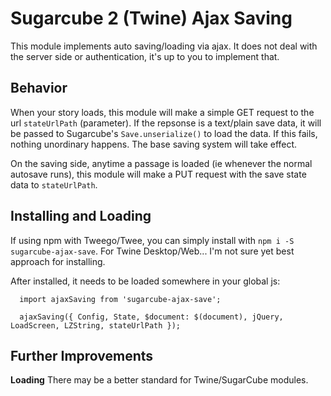 # Sugarcube 2 (Twine) Ajax Saving
This module implements auto saving/loading via ajax. It does not deal with the server side or authentication, it's up to you to implement that.

## Behavior
When your story loads, this module will make a simple GET request to the url `stateUrlPath` (parameter). If the repsonse is a text/plain save data, it will be passed to Sugarcube's `Save.unserialize()` to load the data. If this fails, nothing unordinary happens. The base saving system will take effect.

On the saving side, anytime a passage is loaded (ie whenever the normal autosave runs), this module will make a PUT request with the save state data to `stateUrlPath`.

## Installing and Loading
If using npm with Tweego/Twee, you can simply install with `npm i -S sugarcube-ajax-save`.
For Twine Desktop/Web... I'm not sure yet best approach for installing.

After installed, it needs to be loaded somewhere in your global js:
```
  import ajaxSaving from 'sugarcube-ajax-save';

  ajaxSaving({ Config, State, $document: $(document), jQuery, LoadScreen, LZString, stateUrlPath });
```

## Further Improvements
**Loading**
There may be a better standard for Twine/SugarCube modules.